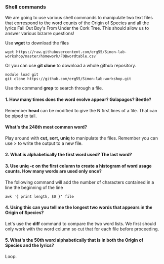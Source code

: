 ### Shell commands

We are going to use various shell commands to manipulate two text files that correspond to the word counts of the Origin of Species and all the lyrics Fall Out Boy's From Under the Cork Tree. This should allow us to answer various bizarre questions!  

Use **wget** to download the files

``` 
wget https://raw.githubusercontent.com/erg55/Simon-lab-workshop/master/homework/FOBwordtable.csv
```
Or you can use **git clone** to download a whole github repository.

``` 
module load git
git clone https://github.com/erg55/Simon-lab-workshop.git
``` 
Use the command **grep** to search through a file.

#### 1. How many times does the word evolve appear? Galapagos? Beetle?



Remember **head** can be modified to give the N first lines of a file. That can be piped to tail. 
#### What's the 248th most common word?



Play around with **cut, sort, uniq** to manipulate the files. Remember you can use \> to write the output to a new file.

#### 2. What is alphabetically the first word used? The last word? 



#### 3. Use uniq -c on the first column to create a histogram of word usage counts. How many words are used only once? 



The following command will add the number of characters contained in a line the beginning of the line
``` 
awk '{ print length, $0 }' file 
``` 
#### 4. Using this can you tell me the longest two words that appears in the Origin of Species?



Let's use the **diff** command to compare the two word lists. We first should only work with the word column so cut that for each file before proceeding. 

#### 5. What's the 50th word alphabetically that is in both the Origin of Species and the lyrics? 





Loop.
